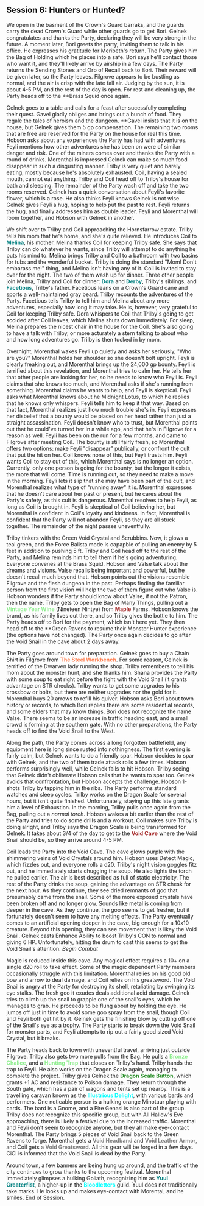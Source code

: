 ## Session 6: Hunters or Hunted?

We open in the basment of the Crown's Guard barraks, and the guards carry the dead Crown's Guard while other guards go to get Bori. Gelnek congratulates and thanks the Party, declaring they will be very strong in the future. A moment later, Bori greets the party, inviting them to talk in his office. He expresses his gratitude for Meribeth's return. The Party gives him the Bag of Holding which he places into a safe. Bori says he'll contact those who want it, and they'll likely arrive by airship in a few days. The Party returns the Sending Stones and Orb of Recall back to Bori. Their reward will be given later, so the Party leaves. Filgrove appears to be bustling as normal, and the air is crisp with the late fall air. Judging by the sun, it is about 4-5 PM, and the rest of the day is open. For rest and cleaning up, the Party heads off to the **Brass Squid once again.

Gelnek goes to a table and calls for a feast after sucessfully completing their quest. Gavel gladly obliges and brings out a bunch of food. They regale the tales of heroism and the dungeon. **Gavel insists that it is on the house, but Gelnek gives them 5 gp compensation. The remaining two rooms that are free are reserved for the Party on the house for real this time. Hobson asks about any experiences the Party has had with adventures. Feyli mentions how other adventures she has been on were of similar danger and risk. One of the miners comes over and thanks the Party with a round of drinks. Morenthal is impressed Gelnek can make so much food disappear in such a disgusting manner. Trilby is very quiet and barely eating, mostly because he's absolutely exhausted. Coil, having a sealed mouth, cannot eat anything. Trilby and Coil head off to Trilby's house for bath and sleeping. The remainder of the Party wash off and take the two rooms reserved. Gelnek has a quick conversation about Feyli's favorite flower, which is a rose. He also thinks Feyli knows Gelnek is not wise. Gelnek gives Feyli a hug, hoping to help put the past to rest. Feyli returns the hug, and finally addresses him as double leader. Feyli and Morenthal will room together, and Hobson with Gelnek in another.

We shift over to Trilby and Coil approaching the Hornsfarrow estate. Trilby tells his mom that he's home, and she's quite relieved. He introduces Coil to <span style="color:teal">**Melina**</span>, his mother. Melina thanks Coil for keeping Trilby safe. She says that Trilby can do whatever he wants, since Trilby will attempt to do anything he puts his mind to. Melina brings Trilby and Coil to a bathroom with two basins for tubs and the wonderful bucket. Trilby is doing the standard "Mom! Don't embarass me!" thing, and Melina isn't having any of it. Coil is invited to stay over for the night. The two of them wash up for dinner. Three other people join Melina, Trilby and Coil for dinner: <span style="color:teal">**Dora**</span> and <span style="color:teal">**Derby**</span>, Trilby's siblings, and <span style="color:teal">**Facetious**</span>, Trilby's father. Facetious leans on a Crown's Guard cane and sports a well-maintained gray beard. Trilby recounts the adventures of the Party. Facetious tells Trilby to tell him and Melina about any more adventures, especially how long it may take. He is, however, very grateful to Coil for keeping Trilby safe. Dora whispers to Coil that Trilby's going to get scolded after Coil leaves, which Melina shuts down immediately. For sleep, Melina prepares the nicest chair in the house for the Coil. She's also going to have a talk with Trilby, or more acturately a stern talking to about who and how long adventures go. Trilby is then tucked in by mom. 

Overnight, Morenthal wakes Feyli up quietly and asks her seriously, "Who are you?" Morenthal holds her shoulder so she doesn't bolt upright. Feyli is clearly freaking out, and Morenthal brings up the 24,000 gp bounty. Feyli is terrified about this revelation, and Morenthal tries to calm her. He tells her that other people are looking for her, so he needs to know who Feyli is. Feyli claims that she knows too much, and Morenthal asks if she's running from something. Morenthal claims he wants to help, and Feyli is skeptical. Feyli asks what Morenthal knows about he Midnight Lotus, to which he replies that he knows only whispers. Feyli tells him to keep it that way. Based on that fact, Morenthal realizes just how much trouble she's in. Feyli expresses her disbelief that a bounty would be placed on her head rather than just a straight assassination. Feyli doesn't know who to trust, but Morenthal points out that he could've turned her in a while ago, and that he's in Filgrove for a reason as well. Feyli has been on the run for a few months, and came to Filgrove after meeting Coil. The bounty is still fairly fresh, so Morenthal offers two options: make Feyli "disappear" publically, or confront the cult that put the hit on her. Coil knows none of this, but Feyli trusts him. Feyli wants Coil to stay out of this, which Morenthal says is no longer an option. Currently, only one person is going for the bounty, but the longer it exists, the more that will come. Time is running out, so they need to make a move in the morning. Feyli lets it slip that she may have been part of the cult, and Morenthal realizes what type of "running away" it is. Morenthal expresses that he doesn't care about her past or present, but he cares about the Party's safety, as this cult is dangerous. Morenthal resolves to help Feyli, as long as Coil is brought in. Feyli is skeptical of Coil believing her, but Morenthal is confident in Coil's loyalty and kindness. In fact, Morenthal is confident that the Party will not abandon Feyli, so they are all stuck together. The remainder of the night passes uneventfully.

Trilby tinkers with the Green Void Crystal and Scrubbins. Now, it glows a teal green, and the Force Balista mode is capapble of pulling an enemy by 5 feet in addition to pushing 5 ft.  Trilby and Coil head off to the rest of the Party, and Melina reminds him to tell them if he's going adventuring. Everyone convenes at the Brass Squid. Hobson and Valse talk about the dreams and visions. Valse recalls being important and powerful, but he doesn't recall much beyond that. Hobson points out the visions resemble Filgrove and the flesh dungeon in the past. Perhaps finding the familiar person from the first vision will help the two of them figure out who Valse is. Hobson wonders if the Party should know about Valse, if not the Patron, then the name. Trilby gets to open the Bag of Many Things, pulling out a <span style="color:lightgreen">**Vintage Year Wine**</span> (Nineteen Nintye) from <span style="color:brown">**Maple**</span> Farms. Hobson knows the brand, as his family lives out there, and so Trilby gives the bottle to him. The Party heads off to Bori for the payment, which isn't here yet. They then head off to the **Green Ravens to resume their Monster Hunter experience (the options have not changed). The Party once again decides to go after the Void Snail in the cave about 2 days away.

The Party goes around town for preparation. Gelnek goes to buy a Chain Shirt in Filgrove from <span style="color:coral">**The Steel Workbench**</span>. For some reason, Gelnek is terrified of the Dwarven lady running the shop. Trilby remembers to tell his mom about the monster hunt, and she thanks him. Shana provides the Party with some soup to eat right before the fight with the Void Snail (it grants advantage on STR checks). Trilby wants to get some upgrades to his crossbow or bolts, but there are neither upgrades nor the gold for it. Morenthal buys 20 arrows to refill his quiver. Hobson asks Bori about town history or records, to which Bori replies there are some residential records, and some elders that may know things. Bori does not recognize the name Valse. There seems to be an increase in traffic heading east, and a small crowd is forming at the southern gate. With no other preparations, the Party heads off to find the Void Snail to the West. 

Along the path, the Party comes across a long forgotten battlefield, any equipment here is long since rusted into nothingness. The first evening is fairly calm, but Gelnek wants to do a friendly spar. Hobson decides to spar with Gelnek, and the two of them trade attack rolls a few times. Hobson performs surprisingly well, while Gelnek fails to hit Hobson. Trilby seeing that Gelnek didn't obliterate Hobson calls that he wants to spar too. Gelnek avoids that confrontation, but Hobson accepts the challenge. Hobson 1-shots Trilby by tapping him in the ribs. The Party performs standard watches and sleep cycles. Trilby works on the Dragon Scale for several hours, but it isn't quite finished. Unfortunately, staying up this late grants him a level of Exhaustion. In the morning, Trilby pulls once again from the Bag, pulling out a *normal torch*. Hobson wakes a bit earlier than the rest of the Party and tries to do some drills and a workout. Coil makes sure Trilby is doing alright, and Trilby says the Dragon Scale is being transformed for Gelnek. It takes about 3/4 of the day to get to the <span style="color:brown">**Void Cave**</span> where the Void Snail should be, so they arrive around 4-5 PM.

Coil leads the Party into the Void Cave. The cave glows purple with the shimmering veins of Void Crystals around him. Hobson uses Detect Magic, which fizzles out, and everyone rolls a d20. Trilby's night vision goggles fitz out, and he immediately starts chugging the soup. He also lights the torch he pulled earlier. The air is best described as full of static electricity. The rest of the Party drinks the soup, gaining the advantage on STR chesk for the next hour. As they continue, they see dried remnants of goo that presumably came from the snail. Some of the more exposed crystals have been broken off and no longer glow. Sounds like metal is coming from deeper in the cave. As they continue, the goo seems to get fresher, but it fortunately doesn't seem to have any melting effects. The Party eventually comes to an artificial opening deeper in the cave, big enough for a 10x10 creature. Beyond this opening, they can see movement that is likey the Void Snail. Gelnek casts Enhance Ability to boost Trilby's CON to normal and giving 6 HP. Unfortunately, hitting the drum to cast this seems to get the Void Snail's attention. *Begin Combat*

Magic is reduced inside this cave. Any magical effect requires a 10+ on a single d20 roll to take effect. Some of the magic dependent Party members occasionally struggle with this limitation. Morenthal relies on his good old bow and arrow to deal damage, and Coil relies on his greatsword. The Void Snail is angry at the Party for destroying its shell, retaliating by swinging its eye stalks. The fresh goo it exudes deals additional acid damage. Gelnek tries to climb up the snail to grapple one of the snail's eyes, which he manages to grab. He proceeds to be flung about by holding the eye. He jumps off just in time to avoid some goo spray from the snail, though Coil and Feyli both get hit by it. Gelnek gets the finishing blow by cutting off one of the Snail's eye as a trophy. The Party starts to break down the Void Snail for monster parts, and Feyli attempts to rip out a fairly good sized Void Crystal, but it breaks. 

The Party heads back to town with uneventful travel, arriving just outside Filgrove. Trilby also gets two more pulls from the Bag. He pulls a <span style="color:lightgreen">**Bronze Chalice**</span>, and a <span style="color:lightgreen">**Hunting Trap**</span> that closes on Trilby's hand. Trilby hands the trap to Feyli. He also works on the Dragon Scale again, managing to complete the project. Trilby gives Gelnek the <span style="color:forestgreen">**Dragon Scale Button**</span>, which grants +1 AC and resistance to Poison damage. They return through the South gate, which has a pair of wagons and tents set up nearby. This is a travelling caravan known as the <span style="color:aqua">**Illustrious Delight**</span>, with various bards and performers. One noticable person is a hulking orange Minotaur playing with cards. The bard is a Gnome, and a Fire Genasi is also part of the group. Trilby does not recognize this specific group, but with All Hallow's Eve approaching, there is likely a festival due to the increased traffic. Morenthal and Feyli don't seem to recognize anyone, but they all make eye-contact Morenthal. The Party brings 5 pieces of Void Snail back to the Green Ravens to forge. Morenthal gets a <span style="color:gray">**Void Headband**</span> and <span style="color:gray">**Void Leather Armor**</span>, and Coil gets a <span style="color:gray">**Void Greatsword**</span>. All this gear will be forged in a few days. CiCi is informed that the Void Snail is dead by the Party.

Around town, a few banners are being hung up around, and the traffic of the city continues to grow thanks to the upcoming festival. Morenthal immediately glimpses a hulking Goliath, recognizing him as <span style="color:teal">**Yuul Greaterfist**</span>, a higher-up in the <span style="color:aqua">**Bloodletters**</span> guild. Yuul does not traditionally take marks. He looks up and makes eye-contact with Morental, and he smiles. End of Session.